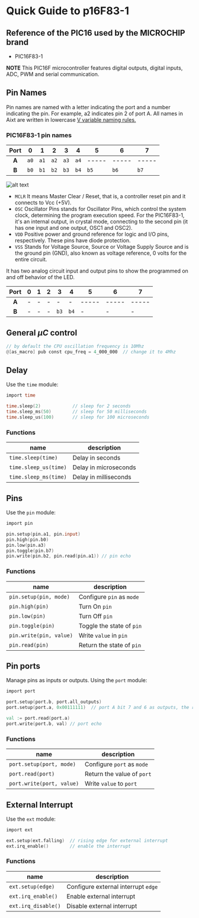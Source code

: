# Quick Guide to p16F83-1
## Reference of the PIC16 used by the MICROCHIP brand
- PIC16F83-1

**NOTE** This PIC16F microcontroller features digital outputs, digital inputs, ADC, PWM and serial communication.

## Pin Names
Pin names are named with a letter indicating the port and a number indicating the pin. For example, a2 indicates pin 2 of port A. All names in Aixt are written in lowercase [V variable naming rules.](https://github.com/vlang/v/blob/master/doc/docs.md#variables)

### PIC16F83-1 pin names

| Port  | 0    | 1    | 2    | 3    | 4    | 5     | 6     | 7     |
| :---: | ---- | ---- | ---- | ---- | ---- | ----- | ----- | ----- |
| **A** | `a0` | `a1` | `a2` | `a3` | `a4` | ----- | ----- | ----- |
| **B** | `b0` | `b1` | `b2` | `b3` | `b4` | `b5`  | `b6`  | `b7`  |

![alt text](image.png)

- `MCLR` It means Master Clear / Reset, that is, a controller reset pin and it connects to Vcc (+5V).
- `OSC` Oscillator Pins stands for Oscillator Pins, which control the system clock, determining the program execution speed. For the PIC16F83-1, it's an internal output, in crystal mode, connecting to the second pin (it has one input and one output, OSC1 and OSC2).
- `VDD` Positive power and ground reference for logic and I/O pins, respectively. These pins have diode protection.
- `VSS` Stands for Voltage Source, Source or Voltage Supply Source and is the ground pin (GND), also known as voltage reference, 0 volts for the entire circuit.

It has two analog circuit input and output pins to show the programmed on and off behavior of the LED.

| Port  | 0   | 1   | 2   | 3    | 4    | 5     | 6     | 7     |
| :---: | --- | --- | --- | ---- | ---- | ----- | ----- | ----- |
| **A** | -   | -   | -   | -    | -    | ----- | ----- | ----- |
| **B** | -   | -   | -   | `b3` | `b4` | -     | -     | -     |

## General $\mu C$ control

```v
// by default the CPU oscillation frequency is 10Mhz
@[as_macro] pub const cpu_freq = 4_000_000  // change it to 4Mhz
```
## Delay
Use the `time` module:

```v
import time

time.sleep(2)            // sleep for 2 seconds
time.sleep_ms(50)        // sleep for 50 milliseconds
time.sleep_us(100)       // sleep for 100 microseconds
```

### Functions
| name                  | description           |
| --------------------- | --------------------- |
| `time.sleep(time)`    | Delay in seconds      |
| `time.sleep_us(time)` | Delay in microseconds |
| `time.sleep_ms(time)` | Delay in milliseconds |

## Pins
Use the `pin` module:

```v
import pin

pin.setup(pin.a1, pin.input)
pin.high(pin.b0)
pin.low(pin.a3)
pin.toggle(pin.b7)
pin.write(pin.b2, pin.read(pin.a1)) // pin echo
```

### Functions
| name                    | description               |
| ----------------------- | ------------------------- |
| `pin.setup(pin, mode)`  | Configure `pin` as `mode` |
| `pin.high(pin)`         | Turn On `pin`             |
| `pin.low(pin)`          | Turn Off `pin`            |
| `pin.toggle(pin)`       | Toggle the state of `pin` |
| `pin.write(pin, value)` | Write `value` in `pin`    |
| `pin.read(pin)`         | Return the state of `pin` |

## Pin ports
Manage pins as inputs or outputs. Using the `port` module:

```v
import port

port.setup(port.b, port.all_outputs)
port.setup(port.a, 0x00111111)  // port A bit 7 and 6 as outputs, the rest as inputs

val := port.read(port.a)
port.write(port.b, val) // port echo
```

### Functions
| name                      | description                |
| ------------------------- | -------------------------- |
| `port.setup(port, mode)`  | Configure `port` as `mode` |
| `port.read(port)`         | Return the value of `port` |
| `port.write(port, value)` | Write `value` to `port`    |

## External Interrupt
Use the `ext` module:

```v
import ext

ext.setup(ext.falling)	// rising edge for external interrupt
ext.irq_enable()		// enable the interrupt
```

### Functions
| name                | description                         |
| ------------------- | ----------------------------------- |
| `ext.setup(edge)`   | Configure external interrupt `edge` |
| `ext.irq_enable()`  | Enable external interrupt           |
| `ext.irq_disable()` | Disable external interrupt          |